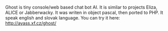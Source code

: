 Ghost is tiny console/web based chat bot AI. It is similar to projects Eliza, ALICE or Jabberwacky. It was writen in object pascal, then ported to PHP. It speak english and slovak language. You can try it here: http://ayass.xf.cz/ghost/